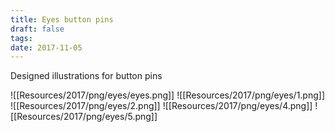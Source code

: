 ```yaml
---
title: Eyes button pins
draft: false
tags: 
date: 2017-11-05
---
```

Designed illustrations for button pins

![[Resources/2017/png/eyes/eyes.png]]
![[Resources/2017/png/eyes/1.png]]
![[Resources/2017/png/eyes/2.png]]
![[Resources/2017/png/eyes/4.png]]
![[Resources/2017/png/eyes/5.png]]